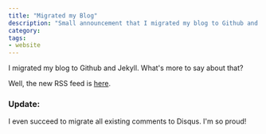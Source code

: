 ```yaml
---
title: "Migrated my Blog"
description: "Small announcement that I migrated my blog to Github and Jekyll."
category:
tags:
- website
---
```

I migrated my blog to Github and Jekyll. What's more to say about that?

Well, the new RSS feed is <a href="/feed/">here</a>.

### Update:

I even succeed to migrate all existing comments to Disqus. I'm so proud!

